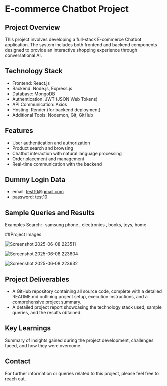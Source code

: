 # E-commerce Chatbot Project

## Project Overview
This project involves developing a full-stack E-commerce Chatbot application. The system includes both frontend and backend components designed to provide an interactive shopping experience through conversational AI.

## Technology Stack
- Frontend: React.js  
- Backend: Node.js, Express.js  
- Database: MongoDB  
- Authentication: JWT (JSON Web Tokens)  
- API Communication: Axios  
- Hosting: Render (for backend deployment)  
- Additional Tools: Nodemon, Git, GitHub  

## Features
- User authentication and authorization  
- Product search and browsing  
- Chatbot interaction with natural language processing  
- Order placement and management  
- Real-time communication with the backend  

## Dummy Login Data
- email: test10@gmail.com
- password: test10

## Sample Queries and Results
Examples Search:-    samsung phone , electronics , books, toys, home 

##Project Images

![Screenshot 2025-06-08 223511](https://github.com/user-attachments/assets/4ba25e01-993a-42cb-8b4a-2f6a53a09c18)

![Screenshot 2025-06-08 223604](https://github.com/user-attachments/assets/9ebbd867-80cb-4a9a-81b4-09201475fbfa)

![Screenshot 2025-06-08 223632](https://github.com/user-attachments/assets/9996a5f0-3585-4126-a71f-fc62b313f21e)


## Project Deliverables
- A GitHub repository containing all source code, complete with a detailed README.md outlining project setup, execution instructions, and a comprehensive project summary.  
- A detailed project report showcasing the technology stack used, sample queries, and the results obtained.  

## Key Learnings
Summary of insights gained during the project development, challenges faced, and how they were overcome.

## Contact
For further information or queries related to this project, please feel free to reach out.
